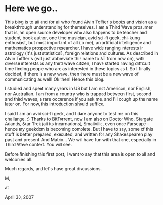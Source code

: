 # Here we go..

This blog is to all and for all who found Alvin Toffler's books and vision as a breakthrough understanding for themselves. I am a Third Wave prosumer that is, an open source developer who also happens to be teacher and student, book author, one time musician, avid sci-fi geek, chi-kung enthusiast, but most important of all (to me), an artificial intelligence and mathematics prospective researcher. I have wide ranging interests in astrology (it's just statistics!), foreign relations and cultures. As described in Alvin Toffler's (will just abbreviate this name to AT from now on), with diverse interests as any third wave citizen, I have started having difficult time finding people who are as interested in these topics as I.  So I finally decided, if there is a new wave, then there must be a new wave of communicating as well! Ok then! Hence this blog.

I studied and spent many years in US but I am not American, nor English, nor Australian. I am from a country who is trapped between first, second and third waves, a rare occurence if you ask me, and I'll cough up the name later on. For now, this introduction should suffice.

I said I am an avid sci-fi geek, and I dare anyone to test me on this challange. :) Thanks to BitTorrent, now I am also on Doctor Who, Stargate Atlantis, Star Trek (all its incarnations), Smallville, even once Farscape - hence my geekdom is becoming complete. But I have to say, some of this stuff is better prepared, executed, and written for any Shakespearen play past and present. And Matrix... We will have fun with that one, especially in Third Wave context. You will see. 

Before finishing this first post, I want to say that this area is open to all and welcomes all.

Much regards, and let's have great discussions.

M,







at

April 30, 2007















